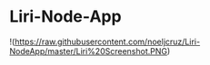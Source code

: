 # Liri-Node-App

!(https://raw.githubusercontent.com/noeljcruz/Liri-NodeApp/master/Liri%20Screenshot.PNG)
